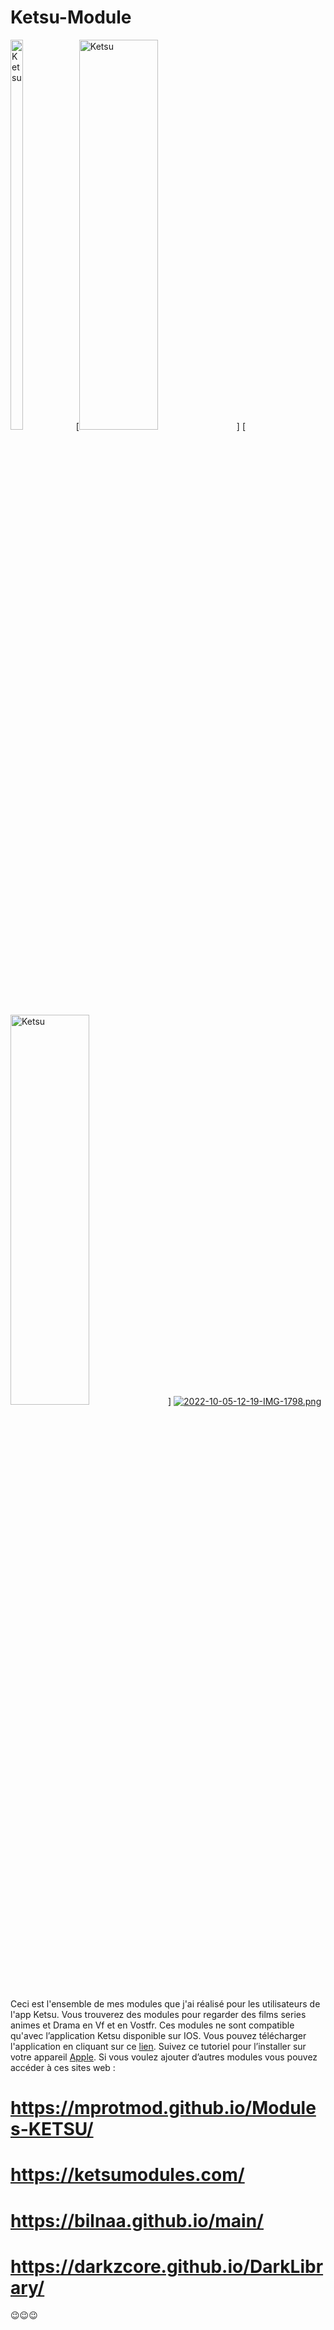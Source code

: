 # Ketsu-Module
[<img src="https://i.postimg.cc/T3WX9zgL/ketsu.png" alt="Ketsu" height="40%" width="20%"/>](https://ketsu.app/)
[<img src="https://i.postimg.cc/VNsVZ7Rb/2022-10-05-12-18-IMG-1796.png" alt="Ketsu" height="40%" width="50%"/>]
[<img src="https://i.postimg.cc/YCXCsPH5/2022-10-05-12-18-IMG-1797.png" alt="Ketsu" height="40%" width="50%"/>]
[![2022-10-05-12-19-IMG-1798.png](https://i.postimg.cc/C5M2XcY2/2022-10-05-12-19-IMG-1798.png)](https://postimg.cc/62SzGL8V)

Ceci est l'ensemble de mes modules que j'ai réalisé pour les utilisateurs de l'app Ketsu.
Vous trouverez des modules pour regarder des films series animes et Drama en Vf et en Vostfr. Ces modules ne sont compatible qu'avec l’application Ketsu disponible sur IOS. Vous pouvez télécharger l'application en cliquant sur ce [lien](https://ketsu.app/). Suivez ce tutoriel pour l’installer sur votre appareil [Apple](https://youtu.be/dvz6zNP6BUs). Si vous voulez ajouter d’autres modules vous pouvez accéder à ces sites web :

# https://mprotmod.github.io/Modules-KETSU/
# https://ketsumodules.com/
# https://bilnaa.github.io/main/
# https://darkzcore.github.io/DarkLibrary/

😉😉😉
